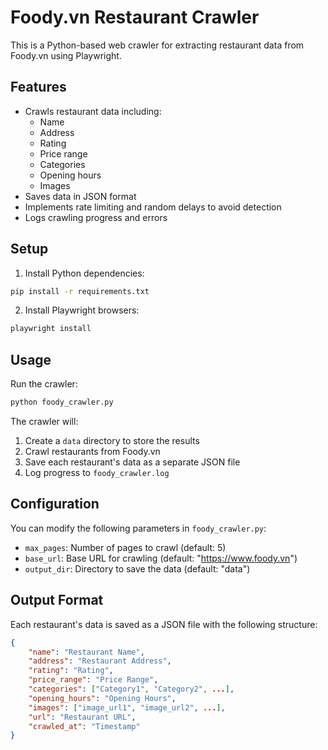 # Foody.vn Restaurant Crawler

This is a Python-based web crawler for extracting restaurant data from Foody.vn using Playwright.

## Features

- Crawls restaurant data including:
  - Name
  - Address
  - Rating
  - Price range
  - Categories
  - Opening hours
  - Images
- Saves data in JSON format
- Implements rate limiting and random delays to avoid detection
- Logs crawling progress and errors

## Setup

1. Install Python dependencies:

```bash
pip install -r requirements.txt
```

2. Install Playwright browsers:

```bash
playwright install
```

## Usage

Run the crawler:

```bash
python foody_crawler.py
```

The crawler will:

1. Create a `data` directory to store the results
2. Crawl restaurants from Foody.vn
3. Save each restaurant's data as a separate JSON file
4. Log progress to `foody_crawler.log`

## Configuration

You can modify the following parameters in `foody_crawler.py`:

- `max_pages`: Number of pages to crawl (default: 5)
- `base_url`: Base URL for crawling (default: "https://www.foody.vn")
- `output_dir`: Directory to save the data (default: "data")

## Output Format

Each restaurant's data is saved as a JSON file with the following structure:

```json
{
    "name": "Restaurant Name",
    "address": "Restaurant Address",
    "rating": "Rating",
    "price_range": "Price Range",
    "categories": ["Category1", "Category2", ...],
    "opening_hours": "Opening Hours",
    "images": ["image_url1", "image_url2", ...],
    "url": "Restaurant URL",
    "crawled_at": "Timestamp"
}
```
